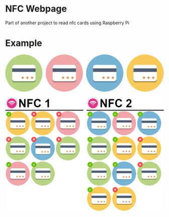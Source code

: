 # NFC Webpage
Part of another project to read nfc cards using Raspberry Pi

# Example
![Image Poster1](https://raw.githubusercontent.com/CrashLaker/nfc-reader-front/master/cards.png)

![Image Poster2](https://raw.githubusercontent.com/CrashLaker/nfc-reader-front/master/page.png)
